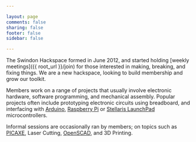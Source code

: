 ```yaml
---

layout: page
comments: false
sharing: false
footer: false
sidebar: false

---
```



The Swindon Hackspace formed in June 2012, and started holding [weekly meetings]({{ root_url }}/join) for those interested in making, breaking, and fixing things.  We are a new hackspace, looking to build membership and grow our toolkit.

Members work on a range of projects that usually involve electronic hardware, software programming, and mechanical assembly.  Popular projects often include prototyping electronic circuits using breadboard, and interfacing with [Arduino], [Raspberry Pi] or [Stellaris LaunchPad] microcontrollers.

Informal sessions are occasionally ran by members; on topics such as [PICAXE], Laser Cutting, [OpenSCAD], and 3D Printing.

[PICAXE]: http://www.picaxe.com
[OpenSCAD]: http://www.openscad.org

[Arduino]: http://www.arduino.cc
[Raspberry Pi]: http://www.raspberrypi.org
[Stellaris LaunchPad]: http://www.ti.com/ww/en/launchpad/stellaris_head.html

